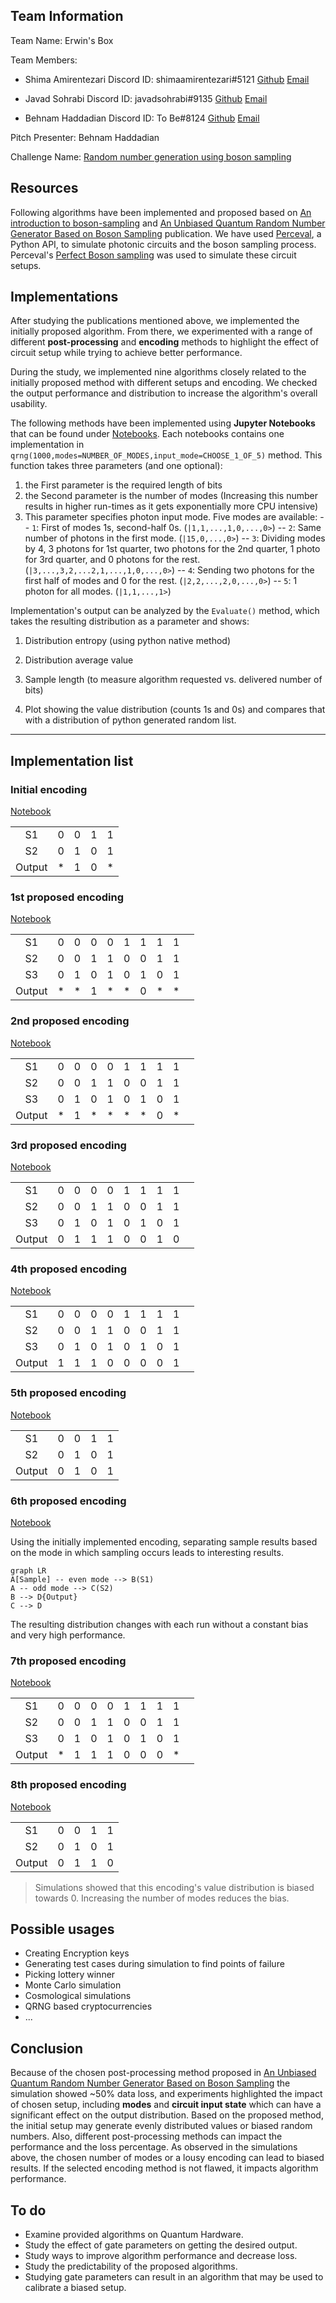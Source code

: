 ## Team Information

Team Name: Erwin's Box

Team Members:

- Shima Amirentezari Discord ID: shimaamirentezari#5121 [Github](https://github.com/QIShima) [Email](mailto:entezari.phy@gmail.com)

- Javad Sohrabi Discord ID: javadsohrabi#9135 [Github](https://github.com/javadsohrabi) [Email](mailto:javat.sohrabi@gmail.com)

- Behnam Haddadian Discord ID: To Be#8124 [Github](https://github.com/Behnam-H) [Email](mailto:behnam.h1@gmail.com)

Pitch Presenter: Behnam Haddadian

Challenge Name: [Random number generation using boson sampling](https://github.com/womanium-quantum/Random-number-generation-using-boson-sampling---ORCA-Computing)

## Resources

Following algorithms have been implemented and proposed based on [An introduction to boson-sampling](https://arxiv.org/abs/1406.6767) and [An Unbiased Quantum Random Number Generator Based on Boson Sampling](https://arxiv.org/abs/2206.02292) publication.
We have used [Perceval](https://perceval.quandela.net/docs/), a Python API, to simulate photonic circuits and the boson sampling process.
Perceval's [Perfect Boson sampling](https://perceval.quandela.net/docs/notebooks/Boson%20Sampling.html#Perfect-Boson-sampling) was used to simulate these circuit setups.

## Implementations

After studying the publications mentioned above, we implemented the initially proposed algorithm. From there, we experimented with a range of different **post-processing** and **encoding** methods to highlight the effect of circuit setup while trying to achieve better performance.

During the study, we implemented nine algorithms closely related to the initially proposed method with different setups and encoding. We checked the output performance and distribution to increase the algorithm's overall usability.

The following methods have been implemented using **Jupyter Notebooks** that can be found under [Notebooks](https://github.com/Behnam-H/Random-number-generation-using-boson-sampling---ORCA-Computing/tree/main/notebooks). Each notebooks contains one implementation in ```qrng(1000,modes=NUMBER_OF_MODES,input_mode=CHOOSE_1_OF_5)``` method. This function takes three parameters (and one optional):
1. the First parameter is the required length of bits
2. the Second parameter is the number of modes (Increasing this number results in higher run-times as it gets exponentially more CPU intensive)
3. This parameter specifies photon input mode. Five modes are available:
-- ```1```: First of modes 1s, second-half 0s. (```|1,1,...,1,0,...,0>```)
-- ```2```: Same number of photons in the first mode. (```|15,0,...,0>```)
-- ```3```: Dividing modes by 4, 3 photons for 1st quarter, two photons for the 2nd quarter, 1 photo for 3rd quarter, and 0 photons for the rest. (```|3,...,3,2,...2,1,...,1,0,...,0>```)
-- ```4```: Sending two photons for the first half of modes and 0 for the rest. (```|2,2,...,2,0,...,0>```)
-- ```5```: 1 photon for all modes. (```|1,1,...,1>```)

Implementation's output can be analyzed by the ```Evaluate()``` method, which takes the resulting distribution as a parameter and shows:

1. Distribution entropy (using python native method)

2. Distribution average value

3. Sample length (to measure algorithm requested vs. delivered number of bits)

4. Plot showing the value distribution (counts 1s and 0s) and compares that with a distribution of python generated random list.
----
## Implementation list
### Initial encoding

[Notebook](https://github.com/Behnam-H/Random-number-generation-using-boson-sampling---ORCA-Computing/notebooks/initial%20method.ipynb)

||||||
|:--:|:--:|:--:|:--:|:--:|
|S1|0|0|1|1
|S2|0|1|0|1
|Output|*|1|0|*

### 1st proposed encoding

[Notebook](https://github.com/Behnam-H/Random-number-generation-using-boson-sampling---ORCA-Computing/blob/main/notebooks/1st%20method.ipynb)

|||||||||||
|:--:|:--:|:--:|:--:|:--:|:--:|:--:|:--:|:--:|:--:|
|S1|0|0|0|0|1|1|1|1
|S2|0|0|1|1|0|0|1|1
|S3|0|1|0|1|0|1|0|1
|Output|*|*|1|*|*|0|*|*

### 2nd proposed encoding

[Notebook](https://github.com/Behnam-H/Random-number-generation-using-boson-sampling---ORCA-Computing/blob/main/notebooks/2nd%20method.ipynb)

|||||||||||
|:--:|:--:|:--:|:--:|:--:|:--:|:--:|:--:|:--:|:--:|
|S1|0|0|0|0|1|1|1|1
|S2|0|0|1|1|0|0|1|1
|S3|0|1|0|1|0|1|0|1
|Output|*|1|*|*|*|*|0|*

### 3rd proposed encoding

[Notebook](https://github.com/Behnam-H/Random-number-generation-using-boson-sampling---ORCA-Computing/blob/main/notebooks/3rd%20method.ipynb)

|||||||||||
|:--:|:--:|:--:|:--:|:--:|:--:|:--:|:--:|:--:|:--:|
|S1|0|0|0|0|1|1|1|1
|S2|0|0|1|1|0|0|1|1
|S3|0|1|0|1|0|1|0|1
|Output|0|1|1|1|0|0|1|0

### 4th proposed encoding

[Notebook](https://github.com/Behnam-H/Random-number-generation-using-boson-sampling---ORCA-Computing/blob/main/notebooks/4th%20method.ipynb)

|||||||||||
|:--:|:--:|:--:|:--:|:--:|:--:|:--:|:--:|:--:|:--:|
|S1|0|0|0|0|1|1|1|1
|S2|0|0|1|1|0|0|1|1
|S3|0|1|0|1|0|1|0|1
|Output|1|1|1|0|0|0|0|1

### 5th proposed encoding

[Notebook](https://github.com/Behnam-H/Random-number-generation-using-boson-sampling---ORCA-Computing/blob/main/notebooks/5th%20method.ipynb)

| | | | | |
|:--:|:--:|:--:|:--:|:--:|
|S1|0|0|1|1
|S2|0|1|0|1
|Output|0|1|0|1

### 6th proposed encoding

[Notebook](https://github.com/Behnam-H/Random-number-generation-using-boson-sampling---ORCA-Computing/blob/main/notebooks/6th%20method.ipynb)

Using the initially implemented encoding, separating sample results based on the mode in which sampling occurs leads to interesting results.

```mermaid
graph LR
A[Sample] -- even mode --> B(S1)
A -- odd mode --> C(S2)
B --> D{Output}
C --> D
```
The resulting distribution changes with each run without a constant bias and very high performance.

### 7th proposed encoding

[Notebook](https://github.com/Behnam-H/Random-number-generation-using-boson-sampling---ORCA-Computing/blob/main/notebooks/7th%20method.ipynb)

||||||||||| 
|:--:|:--:|:--:|:--:|:--:|:--:|:--:|:--:|:--:|:--:|
|S1|0|0|0|0|1|1|1|1
|S2|0|0|1|1|0|0|1|1
|S3|0|1|0|1|0|1|0|1
|Output|*|1|1|1|0|0|0|*

### 8th proposed encoding

[Notebook](https://github.com/Behnam-H/Random-number-generation-using-boson-sampling---ORCA-Computing/blob/main/notebooks/8th%20method.ipynb)

| | | | | |
|:--:|:--:|:--:|:--:|:--:|
|S1|0|0|1|1
|S2|0|1|0|1
|Output|0|1|1|0

> Simulations showed that this encoding's value distribution is biased towards 0.
> Increasing the number of modes reduces the bias.

## Possible usages
- Creating Encryption keys
- Generating test cases during simulation to find points of failure
- Picking lottery winner
- Monte Carlo simulation
- Cosmological simulations
- QRNG based cryptocurrencies
- ...

## Conclusion

Because of the chosen post-processing method proposed in [An Unbiased Quantum Random Number Generator Based on Boson Sampling](https://arxiv.org/abs/2206.02292) the simulation showed ~50% data loss, and experiments highlighted the impact of chosen setup, including **modes** and **circuit input state** which can have a significant effect on the output distribution.
Based on the proposed method, the initial setup may generate evenly distributed values or biased random numbers. Also, different post-processing methods can impact the performance and the loss percentage.
As observed in the simulations above, the chosen number of modes or a lousy encoding can lead to biased results. If the selected encoding method is not flawed, it impacts algorithm performance.

## To do

- Examine provided algorithms on Quantum Hardware.
- Study the effect of gate parameters on getting the desired output.
- Study ways to improve algorithm performance and decrease loss.
- Study the predictability of the proposed algorithms.
- Studying gate parameters can result in an algorithm that may be used to calibrate a biased setup.